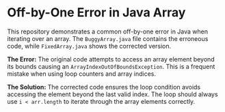 # Off-by-One Error in Java Array

This repository demonstrates a common off-by-one error in Java when iterating over an array.  The `BuggyArray.java` file contains the erroneous code, while `FixedArray.java` shows the corrected version.

**The Error:**
The original code attempts to access an array element beyond its bounds causing an `ArrayIndexOutOfBoundsException`. This is a frequent mistake when using loop counters and array indices.

**The Solution:**
The corrected code ensures the loop condition avoids accessing the element beyond the last valid index.  The loop should always use `i < arr.length` to iterate through the array elements correctly.